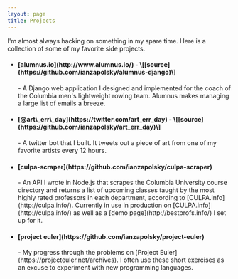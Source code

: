 ```yaml
---
layout: page
title: Projects
---
```


I'm almost always hacking on something in my spare time. Here is a collection of some of my favorite side projects.

- <h4>[alumnus.io](http://www.alumnus.io/) - \[[source](https://github.com/ianzapolsky/alumnus-django)\] </h4>
  - A Django web application I designed and implemented for the coach of the Columbia men's lightweight rowing team. Alumnus makes managing a large list of emails a breeze.
- <h4>[@art\_err\_day](https://twitter.com/art_err_day) - \[[source](https://github.com/ianzapolsky/art_err_day)\]</h4>
  - A twitter bot that I built. It tweets out a piece of art from one of my favorite artists every 12 hours.
- <h4>[culpa-scraper](https://github.com/ianzapolsky/culpa-scraper)</h4>
  - An API I wrote in Node.js that scrapes the Columbia University course directory and returns a list of upcoming classes taught by the most highly rated professors in each department, according to [CULPA.info](http://culpa.info/). Currently in use in production on [CULPA.info](http://culpa.info/) as well as a [demo page](http://bestprofs.info/) I set up for it. 
- <h4>[project euler](https://github.com/ianzapolsky/project-euler)</h4>
  - My progress through the problems on [Project Euler](https://projecteuler.net/archives). I often use these short exercises as an excuse to experiment with new programming languages.
